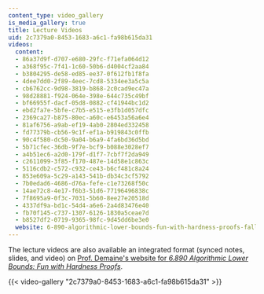 ```yaml
---
content_type: video_gallery
is_media_gallery: true
title: Lecture Videos
uid: 2c7379a0-8453-1683-a6c1-fa98b615da31
videos:
  content:
  - 86a37d9f-d707-e680-29fc-f71efa064d12
  - a368f95c-7f41-1c60-50b6-d4004cf2aa84
  - b3804295-de58-ed85-ee37-0f612fb1f8fa
  - 4dee7dd0-2f89-4eec-7cd8-5334ee3a5c5a
  - cb6762cc-9d98-3819-b868-2c0cad9ec47a
  - 98d28881-f924-064e-398e-644c735c49bf
  - bf66955f-dacf-05d8-0882-cf41944bc1d2
  - ebd2fa7e-5bfe-c7b5-e515-e3fb1d057dfc
  - 2369ca27-b875-80ec-a60c-e6453a56a6e4
  - 81af6756-a9ab-ef19-4ab0-2804ed332458
  - fd77379b-cb56-9c1f-ef1a-b919843c0ffb
  - 90c4f580-dc50-9a04-b6a9-4fa6bd36d5bd
  - 5b71cfec-36db-9f7e-bcf9-b088e3028ef7
  - a4b51ec6-a2d0-179f-d1f7-7cbf7f2da949
  - c2611099-3f85-f170-487e-14d58e1c863c
  - 5116cdb2-c572-c932-ce43-b6cf481c8a24
  - 853e609a-5c29-a143-541b-db34c3cf5792
  - 7b0edad6-4686-d76a-fefe-c1e73268f50c
  - 14ae72c8-4e17-f6b3-51d6-77196496838c
  - 7f8695a9-0f3c-7031-5b60-8ee27e20518d
  - 4337df9a-bd1c-54d4-a6e6-2a4d83476e40
  - fb70f145-c737-1307-6126-1830a5ceae7d
  - b8527df2-0719-9365-98fc-9d45dd6be3e0
  website: 6-890-algorithmic-lower-bounds-fun-with-hardness-proofs-fall-2014
---
```


The lecture videos are also available an integrated format (synced notes, slides, and video) on [Prof. Demaine's website for _6.890 Algorithmic Lower Bounds: Fun with Hardness Proofs_](http://courses.csail.mit.edu/6.890/fall14/lectures/).

{{< video-gallery "2c7379a0-8453-1683-a6c1-fa98b615da31" >}}

